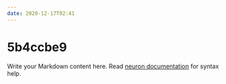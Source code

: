 ```yaml
---
date: 2020-12-17T02:41
---
```


# 5b4ccbe9

Write your Markdown content here. Read [neuron documentation](https://neuron.zettel.page/2011404.html) for syntax help.

